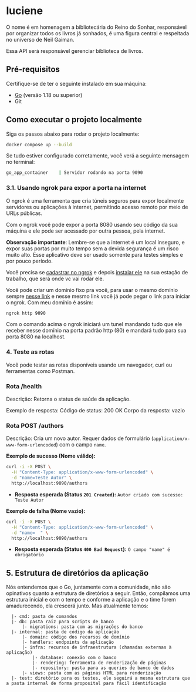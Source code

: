 # luciene
O nome é em homenagem a bibliotecária do Reino do Sonhar, responsável por organizar todos os livros já sonhados, é uma figura central e respeitada no universo de Neil Gaiman.

Essa API será responsável gerenciar biblioteca de livros.

## Pré-requisitos

Certifique-se de ter o seguinte instalado em sua máquina:

- [Go](https://golang.org/dl/) (versão 1.18 ou superior)
- Git

## Como executar o projeto localmente

Siga os passos abaixo para rodar o projeto localmente:

```bash
docker compose up --build
```

Se tudo estiver configurado corretamente, você verá a seguinte mensagem no terminal:

```bash
go_app_container    | Servidor rodando na porta 9090
```

### 3.1. Usando ngrok para expor a porta na internet

O ngrok é uma ferramenta que cria túneis seguros para expor localmente servidores ou aplicações à internet, permitindo acesso remoto por meio de URLs públicas.

Com o ngrok você pode expor a porta 8080 usando seu código da sua máquina e ele pode ser acessado por outra pessoa, pela internet.

**Observação importante**: Lembre-se que a internet é um local inseguro, e expor suas portas por muito tempo sem a devida segurança é um risco muito alto. Esse aplicativo deve ser usado somente para testes simples e por pouco período.

Você precisa se [cadastrar no ngrok](https://dashboard.ngrok.com/signup) e depois [instalar ele](https://dashboard.ngrok.com/signup) na sua estação de trabalho, que será onde vc vai rodar ele.

Você pode criar um domínio fixo pra você, para usar o mesmo domínio sempre [nesse link](https://dashboard.ngrok.com/domains) e nesse mesmo link você já pode pegar o link para iniciar o ngrok. Com meu domínio é assim:

```bash
ngrok http 9090
```

Com o comando acima o ngrok iniciará um tunel mandando tudo que ele receber nesse domínio na porta padrão http (80) e mandará tudo para sua porta 8080 na localhost.

### 4. Teste as rotas
Você pode testar as rotas disponíveis usando um navegador, curl ou ferramentas como Postman.

### Rota /health
Descrição: Retorna o status de saúde da aplicação.

Exemplo de resposta:
Código de status: 200 OK
Corpo da resposta: vazio

### Rota POST /authors

Descrição: Cria um novo autor. Requer dados de formulário (`application/x-www-form-urlencoded`) com o campo `name`.


**Exemplo de sucesso (Nome válido):**

```bash
curl -i -X POST \
  -H "Content-Type: application/x-www-form-urlencoded" \
  -d "name=Teste Autor" \
  http://localhost:9090/authors
```
*   **Resposta esperada (Status `201 Created`):** `Autor criado com sucesso: Teste Autor`


**Exemplo de falha (Nome vazio):**

```bash
curl -i -X POST \
  -H "Content-Type: application/x-www-form-urlencoded" \
  -d "name=  " \
  http://localhost:9090/authors
```
*   **Resposta esperada (Status `400 Bad Request`):** `O campo "name" é obrigatório`

## 5. Estrutura de diretórios da aplicação
Nós entendemos que o Go, juntamente com a comunidade, não são opinativos quanto a estrutura de diretórios a seguir. Então, compilamos uma estrutura inicial e com o tempo e conforme a aplicação
e o time forem amadurecendo, ela crescerá junto. Mas atualmente temos:
```  
  |- cmd: pasta de comandos
  |- db: pasta raiz para scripts de banco
      |- migrations: pasta com as migrações do banco
  |- internal: pasta de código da aplicação
      |- domain: código dos recursos de domínio
      |- handlers: endpoints da aplicação
      |- infra: recursos de infraestrutura (chamadas externas à aplicação)
          |- database: conexão com o banco
          |- rendering: ferramenta de renderização de páginas
          |- repository: pasta para as queries de banco de dados
      |- views: pasta com as páginas HTML para renderização
  |- test: diretório para os testes, ele seguirá a mesma estrutura que a pasta internal de forma proposital para fácil identificação
```
